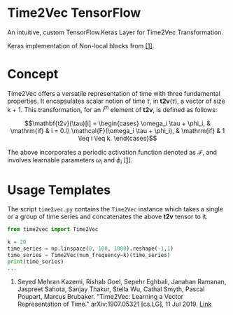 # Time2Vec TensorFlow

An intuitive, custom TensorFlow.Keras Layer for Time2Vec Transformation.

Keras implementation of Non-local blocks from [[1]](https://arxiv.org/abs/1907.05321).


# Concept

Time2Vec offers a versatile representation of time with three fundamental properties. It encapsulates scalar notion of time $\tau$,  in $\mathbf{t2v}(\tau)$,
a vector of size k + 1. This transformation, for an $i^{th}$  element of $\mathbf{t2v}$, is defined as follows:


```math
\mathbf{t2v}(\tau)[i] = 
    \begin{cases}
        \omega_i \tau + \phi_i, & \mathrm{if} & i = 0.\\
        \mathcal{F}(\omega_i \tau + \phi_i), & \mathrm{if} & 1 \leq i \leq k.
    \end{cases}
```
The above incorporates a periodic activation function denoted as $\mathcal{F}$, and involves learnable parameters $\omega_i$ and $\phi_i$ [[1]](https://arxiv.org/abs/1907.05321). 

# Usage Templates

The script `time2vec.py` contains the `Time2Vec` instance which takes a single or a group of time series and concatenates the above $\mathbf{t2v}$ tensor to it.

```python
from time2vec import Time2Vec

k = 20
time_series = np.linspace(0, 100, 1000).reshape(-1,1)
time_series = Time2Vec(num_frequency=k)(time_series)
print(time_series)
...
```



1. Seyed Mehran Kazemi, Rishab Goel, Sepehr Eghbali, Janahan Ramanan, Jaspreet Sahota, Sanjay Thakur, Stella Wu, Cathal Smyth, Pascal Poupart, Marcus Brubaker. "Time2Vec: Learning a Vector Representation of Time." arXiv:1907.05321 [cs.LG], 11 Jul 2019. [Link](https://arxiv.org/abs/1907.05321)
